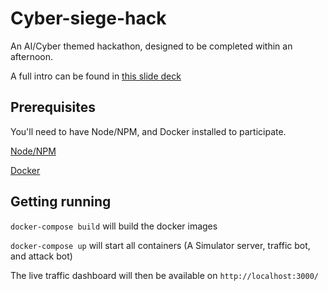 # Cyber-siege-hack
An AI/Cyber themed hackathon, designed to be completed within an afternoon.

A full intro can be found in [this slide deck](https://docs.google.com/presentation/d/1GQdqdCtPvTPXQIKFLRIVoSEweN6YGTwglFIWX-imwOM/edit?usp=sharing) 

## Prerequisites 
You'll need to have Node/NPM, and Docker installed to participate.

[Node/NPM](https://nodejs.org/en)

[Docker](https://www.docker.com/)

## Getting running
`docker-compose build` will build the docker images

`docker-compose up` will start all containers (A Simulator server, traffic bot, and attack bot)

The live traffic dashboard will then be available on `http://localhost:3000/`
